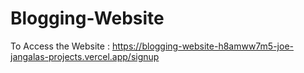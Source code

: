 # Blogging-Website
To Access the Website : https://blogging-website-h8amww7m5-joe-jangalas-projects.vercel.app/signup

